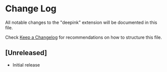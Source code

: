 # Change Log

All notable changes to the "deepink" extension will be documented in this file.

Check [Keep a Changelog](http://keepachangelog.com/) for recommendations on how to structure this file.

## [Unreleased]

- Initial release